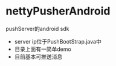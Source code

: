 # nettyPusherAndroid

pushServer的android sdk

- server ip位于PushBootStrap.java中
- 目录上面有一简单demo
- 目前基本可推送消息


